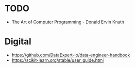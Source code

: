 # TODO
- The Art of Computer Programming - Donald Ervin Knuth

# Digital
- https://github.com/DataExpert-io/data-engineer-handbook
- https://scikit-learn.org/stable/user_guide.html
